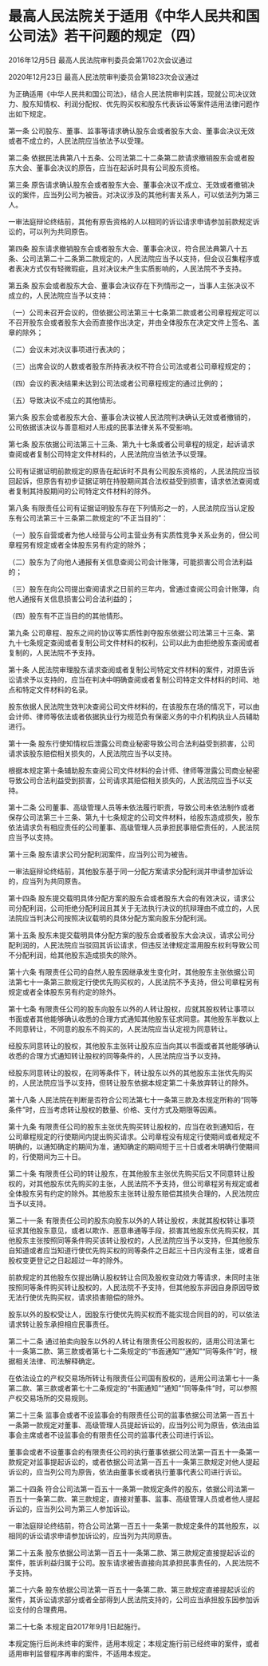 # 最高人民法院关于适用《中华人民共和国公司法》若干问题的规定（四）

2016年12月5日 最高人民法院审判委员会第1702次会议通过

2020年12月23日 最高人民法院审判委员会第1823次会议通过

<!-- INFO END -->

为正确适用《中华人民共和国公司法》，结合人民法院审判实践，现就公司决议效力、股东知情权、利润分配权、优先购买权和股东代表诉讼等案件适用法律问题作出如下规定。

第一条 公司股东、董事、监事等请求确认股东会或者股东大会、董事会决议无效或者不成立的，人民法院应当依法予以受理。

第二条 依据民法典第八十五条、公司法第二十二条第二款请求撤销股东会或者股东大会、董事会决议的原告，应当在起诉时具有公司股东资格。

第三条 原告请求确认股东会或者股东大会、董事会决议不成立、无效或者撤销决议的案件，应当列公司为被告。对决议涉及的其他利害关系人，可以依法列为第三人。

一审法庭辩论终结前，其他有原告资格的人以相同的诉讼请求申请参加前款规定诉讼的，可以列为共同原告。

第四条 股东请求撤销股东会或者股东大会、董事会决议，符合民法典第八十五条、公司法第二十二条第二款规定的，人民法院应当予以支持，但会议召集程序或者表决方式仅有轻微瑕疵，且对决议未产生实质影响的，人民法院不予支持。

第五条 股东会或者股东大会、董事会决议存在下列情形之一，当事人主张决议不成立的，人民法院应当予以支持：

（一）公司未召开会议的，但依据公司法第三十七条第二款或者公司章程规定可以不召开股东会或者股东大会而直接作出决定，并由全体股东在决定文件上签名、盖章的除外；

（二）会议未对决议事项进行表决的；

（三）出席会议的人数或者股东所持表决权不符合公司法或者公司章程规定的；

（四）会议的表决结果未达到公司法或者公司章程规定的通过比例的；

（五）导致决议不成立的其他情形。

第六条 股东会或者股东大会、董事会决议被人民法院判决确认无效或者撤销的，公司依据该决议与善意相对人形成的民事法律关系不受影响。

第七条 股东依据公司法第三十三条、第九十七条或者公司章程的规定，起诉请求查阅或者复制公司特定文件材料的，人民法院应当依法予以受理。

公司有证据证明前款规定的原告在起诉时不具有公司股东资格的，人民法院应当驳回起诉，但原告有初步证据证明在持股期间其合法权益受到损害，请求依法查阅或者复制其持股期间的公司特定文件材料的除外。

第八条 有限责任公司有证据证明股东存在下列情形之一的，人民法院应当认定股东有公司法第三十三条第二款规定的“不正当目的”：

（一）股东自营或者为他人经营与公司主营业务有实质性竞争关系业务的，但公司章程另有规定或者全体股东另有约定的除外；

（二）股东为了向他人通报有关信息查阅公司会计账簿，可能损害公司合法利益的；

（三）股东在向公司提出查阅请求之日前的三年内，曾通过查阅公司会计账簿，向他人通报有关信息损害公司合法利益的；

（四）股东有不正当目的的其他情形。

第九条 公司章程、股东之间的协议等实质性剥夺股东依据公司法第三十三条、第九十七条规定查阅或者复制公司文件材料的权利，公司以此为由拒绝股东查阅或者复制的，人民法院不予支持。

第十条 人民法院审理股东请求查阅或者复制公司特定文件材料的案件，对原告诉讼请求予以支持的，应当在判决中明确查阅或者复制公司特定文件材料的时间、地点和特定文件材料的名录。

股东依据人民法院生效判决查阅公司文件材料的，在该股东在场的情况下，可以由会计师、律师等依法或者依据执业行为规范负有保密义务的中介机构执业人员辅助进行。

第十一条 股东行使知情权后泄露公司商业秘密导致公司合法利益受到损害，公司请求该股东赔偿相关损失的，人民法院应当予以支持。

根据本规定第十条辅助股东查阅公司文件材料的会计师、律师等泄露公司商业秘密导致公司合法利益受到损害，公司请求其赔偿相关损失的，人民法院应当予以支持。

第十二条 公司董事、高级管理人员等未依法履行职责，导致公司未依法制作或者保存公司法第三十三条、第九十七条规定的公司文件材料，给股东造成损失，股东依法请求负有相应责任的公司董事、高级管理人员承担民事赔偿责任的，人民法院应当予以支持。

第十三条 股东请求公司分配利润案件，应当列公司为被告。

一审法庭辩论终结前，其他股东基于同一分配方案请求分配利润并申请参加诉讼的，应当列为共同原告。

第十四条 股东提交载明具体分配方案的股东会或者股东大会的有效决议，请求公司分配利润，公司拒绝分配利润且其关于无法执行决议的抗辩理由不成立的，人民法院应当判决公司按照决议载明的具体分配方案向股东分配利润。

第十五条 股东未提交载明具体分配方案的股东会或者股东大会决议，请求公司分配利润的，人民法院应当驳回其诉讼请求，但违反法律规定滥用股东权利导致公司不分配利润，给其他股东造成损失的除外。

第十六条 有限责任公司的自然人股东因继承发生变化时，其他股东主张依据公司法第七十一条第三款规定行使优先购买权的，人民法院不予支持，但公司章程另有规定或者全体股东另有约定的除外。

第十七条 有限责任公司的股东向股东以外的人转让股权，应就其股权转让事项以书面或者其他能够确认收悉的合理方式通知其他股东征求同意。其他股东半数以上不同意转让，不同意的股东不购买的，人民法院应当认定视为同意转让。

经股东同意转让的股权，其他股东主张转让股东应当向其以书面或者其他能够确认收悉的合理方式通知转让股权的同等条件的，人民法院应当予以支持。

经股东同意转让的股权，在同等条件下，转让股东以外的其他股东主张优先购买的，人民法院应当予以支持，但转让股东依据本规定第二十条放弃转让的除外。

第十八条 人民法院在判断是否符合公司法第七十一条第三款及本规定所称的“同等条件”时，应当考虑转让股权的数量、价格、支付方式及期限等因素。

第十九条 有限责任公司的股东主张优先购买转让股权的，应当在收到通知后，在公司章程规定的行使期间内提出购买请求。公司章程没有规定行使期间或者规定不明确的，以通知确定的期间为准，通知确定的期间短于三十日或者未明确行使期间的，行使期间为三十日。

第二十条 有限责任公司的转让股东，在其他股东主张优先购买后又不同意转让股权的，对其他股东优先购买的主张，人民法院不予支持，但公司章程另有规定或者全体股东另有约定的除外。其他股东主张转让股东赔偿其损失合理的，人民法院应当予以支持。

第二十一条 有限责任公司的股东向股东以外的人转让股权，未就其股权转让事项征求其他股东意见，或者以欺诈、恶意串通等手段，损害其他股东优先购买权，其他股东主张按照同等条件购买该转让股权的，人民法院应当予以支持，但其他股东自知道或者应当知道行使优先购买权的同等条件之日起三十日内没有主张，或者自股权变更登记之日起超过一年的除外。

前款规定的其他股东仅提出确认股权转让合同及股权变动效力等请求，未同时主张按照同等条件购买转让股权的，人民法院不予支持，但其他股东非因自身原因导致无法行使优先购买权，请求损害赔偿的除外。

股东以外的股权受让人，因股东行使优先购买权而不能实现合同目的的，可以依法请求转让股东承担相应民事责任。

第二十二条 通过拍卖向股东以外的人转让有限责任公司股权的，适用公司法第七十一条第二款、第三款或者第七十二条规定的“书面通知”“通知”“同等条件”时，根据相关法律、司法解释确定。

在依法设立的产权交易场所转让有限责任公司国有股权的，适用公司法第七十一条第二款、第三款或者第七十二条规定的“书面通知”“通知”“同等条件”时，可以参照产权交易场所的交易规则。

第二十三条 监事会或者不设监事会的有限责任公司的监事依据公司法第一百五十一条第一款规定对董事、高级管理人员提起诉讼的，应当列公司为原告，依法由监事会主席或者不设监事会的有限责任公司的监事代表公司进行诉讼。

董事会或者不设董事会的有限责任公司的执行董事依据公司法第一百五十一条第一款规定对监事提起诉讼的，或者依据公司法第一百五十一条第三款规定对他人提起诉讼的，应当列公司为原告，依法由董事长或者执行董事代表公司进行诉讼。

第二十四条 符合公司法第一百五十一条第一款规定条件的股东，依据公司法第一百五十一条第二款、第三款规定，直接对董事、监事、高级管理人员或者他人提起诉讼的，应当列公司为第三人参加诉讼。

一审法庭辩论终结前，符合公司法第一百五十一条第一款规定条件的其他股东，以相同的诉讼请求申请参加诉讼的，应当列为共同原告。

第二十五条 股东依据公司法第一百五十一条第二款、第三款规定直接提起诉讼的案件，胜诉利益归属于公司。股东请求被告直接向其承担民事责任的，人民法院不予支持。

第二十六条 股东依据公司法第一百五十一条第二款、第三款规定直接提起诉讼的案件，其诉讼请求部分或者全部得到人民法院支持的，公司应当承担股东因参加诉讼支付的合理费用。

第二十七条 本规定自2017年9月1日起施行。

本规定施行后尚未终审的案件，适用本规定；本规定施行前已经终审的案件，或者适用审判监督程序再审的案件，不适用本规定。